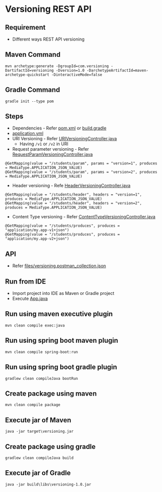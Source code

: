 # Versioning REST API

## Requirement
* Different ways REST API versioning

## Maven Command
```
mvn archetype:generate -DgroupId=com.versioning -DartifactId=versioning -Dversion=1.0 -DarchetypeArtifactId=maven-archetype-quickstart -DinteractiveMode=false 
```

## Gradle Command
```
gradle init --type pom
```

## Steps
* Dependencies - Refer [pom.xml](pom.xml) or [build.gradle](build.gradle)
* [application.yml](src/main/resources/application.yml)
* URI Versioning - Refer [URIVersioningController.java](src/main/java/com/versioning/controller/URIVersioningController.java)
    * Having `/v1` or `/v2` in URI
* Request parameter versioning - Refer [RequestParamVersioningController.java](src/main/java/com/versioning/controller/RequestParamVersioningController.java)
```
@GetMapping(value = "/students/param", params = "version=1", produces = MediaType.APPLICATION_JSON_VALUE)
@GetMapping(value = "/students/param", params = "version=2", produces = MediaType.APPLICATION_JSON_VALUE)
```
* Header versioning - Refe [HeaderVersioningController.java](src/main/java/com/versioning/controller/HeaderVersioningController.java)
```
@GetMapping(value = "/students/header", headers = "version=1", produces = MediaType.APPLICATION_JSON_VALUE)
@GetMapping(value = "/students/header", headers = "version=2", produces = MediaType.APPLICATION_JSON_VALUE)
```
* Content Type versioning - Refer [ContentTypeVersioningController.java](src/main/java/com/versioning/controller/ContentTypeVersioningController.java)
```
@GetMapping(value = "/students/produces", produces = "application/my.app-v1+json")
@GetMapping(value = "/students/produces", produces = "application/my.app-v2+json")
```

## API
* Refer [files/versioning.postman_collection.json](files/versioning.postman_collection.json)

## Run from IDE
* Import project into IDE as Maven or Gradle project
* Execute [App.java](src/main/java/com/versioning/App.java)

## Run using maven executive plugin
```
mvn clean compile exec:java
```

## Run using spring boot maven plugin
```
mvn clean compile spring-boot:run
```

## Run using spring boot gradle plugin
```
gradlew clean compileJava bootRun
```

## Create package using maven
```
mvn clean compile package
```

## Execute jar of Maven
```
java -jar target\versioning.jar
```

## Create package using gradle
```
gradlew clean compileJava build
```

## Execute jar of Gradle
```
java -jar build\libs\versioning-1.0.jar
```
